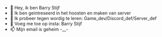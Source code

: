 - 👋 Hey, ik ben Barry Stijf
- 👀 Ik ben geintreseerd in het hoosten en maken van server
- 🌱 Ik probeer tegen wordig te leren: Game_dev/Discord_def/Server_def
- 💞️ Voeg me toe op insta: Barry Stijf
- 📫 Mijn email is geheim -__-

<!---
hhvjadfvoijjk/hhvjadfvoijjk is a ✨ special ✨ repository because its `README.md` (this file) appears on your GitHub profile.
You can click the Preview link to take a look at your changes.
--->
